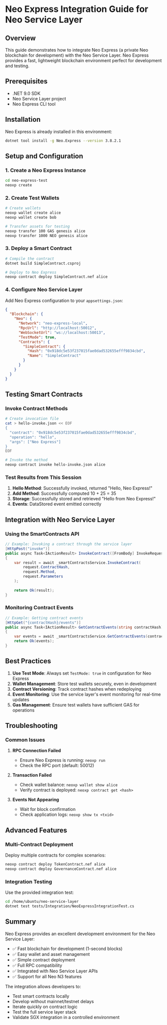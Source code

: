 # Neo Express Integration Guide for Neo Service Layer

## Overview

This guide demonstrates how to integrate Neo Express (a private Neo blockchain for development) with the Neo Service Layer. Neo Express provides a fast, lightweight blockchain environment perfect for development and testing.

## Prerequisites

- .NET 9.0 SDK
- Neo Service Layer project
- Neo Express CLI tool

## Installation

Neo Express is already installed in this environment:
```bash
dotnet tool install -g Neo.Express --version 3.8.2.1
```

## Setup and Configuration

### 1. Create a Neo Express Instance

```bash
cd neo-express-test
neoxp create
```

### 2. Create Test Wallets

```bash
# Create wallets
neoxp wallet create alice
neoxp wallet create bob

# Transfer assets for testing
neoxp transfer 100 GAS genesis alice
neoxp transfer 1000 NEO genesis alice
```

### 3. Deploy a Smart Contract

```bash
# Compile the contract
dotnet build SimpleContract.csproj

# Deploy to Neo Express
neoxp contract deploy SimpleContract.nef alice
```

### 4. Configure Neo Service Layer

Add Neo Express configuration to your `appsettings.json`:

```json
{
  "Blockchain": {
    "Neo": {
      "Network": "neo-express-local",
      "RpcUrl": "http://localhost:50012",
      "WebSocketUrl": "ws://localhost:50013",
      "TestMode": true,
      "Contracts": {
        "SimpleContract": {
          "Hash": "0x918dc5e53f237015fae0dad532655efff9834cbd",
          "Name": "SimpleContract"
        }
      }
    }
  }
}
```

## Testing Smart Contracts

### Invoke Contract Methods

```bash
# Create invocation file
cat > hello-invoke.json << EOF
{
  "contract": "0x918dc5e53f237015fae0dad532655efff9834cbd",
  "operation": "hello",
  "args": ["Neo Express"]
}
EOF

# Invoke the method
neoxp contract invoke hello-invoke.json alice
```

### Test Results from This Session

1. **Hello Method**: Successfully invoked, returned "Hello, Neo Express!"
2. **Add Method**: Successfully computed 10 + 25 = 35
3. **Storage**: Successfully stored and retrieved "Hello from Neo Express!"
4. **Events**: DataStored event emitted correctly

## Integration with Neo Service Layer

### Using the SmartContracts API

```csharp
// Example: Invoking a contract through the service layer
[HttpPost("invoke")]
public async Task<IActionResult> InvokeContract([FromBody] InvokeRequest request)
{
    var result = await _smartContractsService.InvokeContract(
        request.ContractHash,
        request.Method,
        request.Parameters
    );
    
    return Ok(result);
}
```

### Monitoring Contract Events

```csharp
// Example: Getting contract events
[HttpGet("{contractHash}/events")]
public async Task<IActionResult> GetContractEvents(string contractHash)
{
    var events = await _smartContractsService.GetContractEvents(contractHash);
    return Ok(events);
}
```

## Best Practices

1. **Use Test Mode**: Always set `TestMode: true` in configuration for Neo Express
2. **Wallet Management**: Store test wallets securely, even in development
3. **Contract Versioning**: Track contract hashes when redeploying
4. **Event Monitoring**: Use the service layer's event monitoring for real-time updates
5. **Gas Management**: Ensure test wallets have sufficient GAS for operations

## Troubleshooting

### Common Issues

1. **RPC Connection Failed**
   - Ensure Neo Express is running: `neoxp run`
   - Check the RPC port (default: 50012)

2. **Transaction Failed**
   - Check wallet balance: `neoxp wallet show alice`
   - Verify contract is deployed: `neoxp contract get <hash>`

3. **Events Not Appearing**
   - Wait for block confirmation
   - Check application logs: `neoxp show tx <txid>`

## Advanced Features

### Multi-Contract Deployment

Deploy multiple contracts for complex scenarios:

```bash
neoxp contract deploy TokenContract.nef alice
neoxp contract deploy GovernanceContract.nef alice
```

### Integration Testing

Use the provided integration test:

```bash
cd /home/ubuntu/neo-service-layer
dotnet test tests/Integration/NeoExpressIntegrationTest.cs
```

## Summary

Neo Express provides an excellent development environment for the Neo Service Layer:

- ✅ Fast blockchain for development (1-second blocks)
- ✅ Easy wallet and asset management
- ✅ Simple contract deployment
- ✅ Full RPC compatibility
- ✅ Integrated with Neo Service Layer APIs
- ✅ Support for all Neo N3 features

The integration allows developers to:
- Test smart contracts locally
- Develop without mainnet/testnet delays
- Iterate quickly on contract logic
- Test the full service layer stack
- Validate SGX integration in a controlled environment